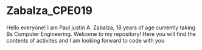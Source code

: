 # Zabalza_CPE019
Hello everyone! I am Paul justin A. Zabalza, 18 years of age currently taking Bs Computer Engineering. Welcome to my repository! Here you will find the contents of activites and I am looking forward to code with you
